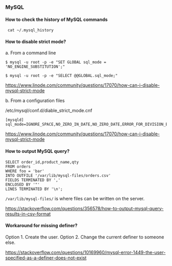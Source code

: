 ### MySQL


#### How to check the history of MySQL commands

```
 cat ~/.mysql_history
```

#### How to disable strict mode?

a. From a command line
```
$ mysql -u root -p -e "SET GLOBAL sql_mode = 'NO_ENGINE_SUBSTITUTION';" 

$ mysql -u root -p -e "SELECT @@GLOBAL.sql_mode;"
```
https://www.linode.com/community/questions/17070/how-can-i-disable-mysql-strict-mode

b. From a configuration files

/etc/mysql/conf.d/diable_strict_mode.cnf
```
[mysqld]
sql_mode=IGNORE_SPACE,NO_ZERO_IN_DATE,NO_ZERO_DATE,ERROR_FOR_DIVISION_BY_ZERO,NO_AUTO_CREATE_USER,NO_ENGINE_SUBSTITUTION
```
https://www.linode.com/community/questions/17070/how-can-i-disable-mysql-strict-mode

#### How to output MySQL query?

```
SELECT order_id,product_name,qty
FROM orders
WHERE foo = 'bar'
INTO OUTFILE '/var/lib/mysql-files/orders.csv'
FIELDS TERMINATED BY ','
ENCLOSED BY '"'
LINES TERMINATED BY '\n';
```

`/var/lib/mysql-files/` is where files can be written on the server.

https://stackoverflow.com/questions/356578/how-to-output-mysql-query-results-in-csv-format


#### Workaround for missing definer?

Option 1. Create the user.
Option 2. Change the current definer to someone else.


https://stackoverflow.com/questions/10169960/mysql-error-1449-the-user-specified-as-a-definer-does-not-exist
